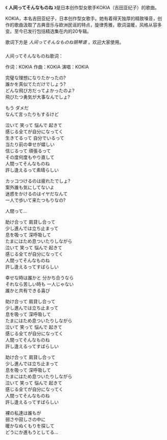 

《 **人间ってそんなものね** 》是日本创作型女歌手KOKIA（吉田亚纪子）的歌曲。

  

KOKIA，本名吉田亚纪子，日本创作型女歌手。她有着得天独厚的精致嗓音，创作的歌曲汲取了古典音乐与欧洲民谣的特点，旋律秀雅，歌词温暖，风格从容多变。至今已发行包括精选集在内的20专辑。

  

歌词下方是 _人间ってそんなものね钢琴谱_ ，欢迎大家使用。

###  
人间ってそんなものね歌词：

作词：KOKIA 作曲：KOKIA 演唱：KOKIA  
  
  
完璧な理想になりたかったの?  
誰かを真似てただけでしょう?  
どんな飛び方だってよかったのよ?  
飛びたつ勇気が大事なんでしょ?

もう ダメだ  
なんて言ったりもするけど

泣いて 笑って 悩んで 起きて  
感じる全てが自分になってく  
生きてるって 自分でいるって  
当たり前の幸せが嬉しい  
信じるって 頑張るって  
その度何度もやり直して  
人間ってそんなものね  
許し逢えるって素晴らしい

カッコつけるのは疲れたでしょ?  
案外誰も気にしてないよ  
迷惑をかけるのはイヤだなんて  
一人で歩いて来たつもりなの?

人間って…

助け合って 肩貸し合って  
少し進んでは立ち止まって  
息を吸って 深呼吸して  
たまにはため息ついたりしながら  
泣いて 笑って 悩んで 起きて  
感じる全てが自分になってく  
人間ってそんなものね  
許し逢えるってすばらしい

幸せな時は誰かと 分かち合うなら  
それなら苦しい時も 一人じゃない  
誰かと共有できる喜び

助け合って 肩貸し合って  
少し進んでは立ち止まって  
息を吸って 深呼吸して  
たまにはため息ついたりしながら  
泣いて 笑って 悩んで 起きて  
感じる全てが自分になってく  
人間ってそんなものね  
許し逢えるってすばらしい

助け合って 肩貸し合って  
少し進んでは立ち止まって  
息を吸って 深呼吸して  
たまにはため息ついたりしながら  
泣いて 笑って 悩んで 起きて  
感じる全てが自分になってく  
人間ってそんなものね  
許し逢えるってすばらしい

裸の私達は誰もが  
弱さや寂しさの中に  
暖かなぬくもりを探して  
どうにか進もうとしてる…

  

